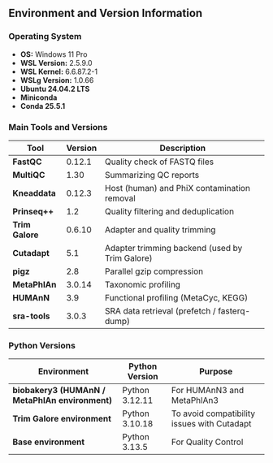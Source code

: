 ## Environment and Version Information

### Operating System
- **OS:** Windows 11 Pro
- **WSL Version:** 2.5.9.0
- **WSL Kernel:** 6.6.87.2-1
- **WSLg Version:** 1.0.66
- **Ubuntu 24.04.2 LTS**
- **Miniconda**
- **Conda 25.5.1**

### Main Tools and Versions

| Tool | Version | Description |
|---|---|---|
| **FastQC** | 0.12.1 | Quality check of FASTQ files |
| **MultiQC** | 1.30 | Summarizing QC reports |
| **Kneaddata** | 0.12.3 | Host (human) and PhiX contamination removal |
| **Prinseq++** | 1.2 | Quality filtering and deduplication |
| **Trim Galore** | 0.6.10 | Adapter and quality trimming |
| **Cutadapt** | 5.1 | Adapter trimming backend (used by Trim Galore) |
| **pigz** | 2.8 | Parallel gzip compression |
| **MetaPhlAn** | 3.0.14 | Taxonomic profiling |
| **HUMAnN** | 3.9 | Functional profiling (MetaCyc, KEGG) |
| **sra-tools** | 3.0.3 | SRA data retrieval (prefetch / fasterq-dump) |

### Python Versions

| Environment | Python Version | Purpose |
|---|---|---|
| **biobakery3 (HUMAnN / MetaPhlAn environment)** | Python 3.12.11 | For HUMAnN3 and MetaPhlAn3 |
| **Trim Galore environment** | Python 3.10.18 | To avoid compatibility issues with Cutadapt |
| **Base environment** | Python 3.13.5 | For Quality Control |


